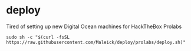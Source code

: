 # deploy
Tired of setting up new Digital Ocean machines for HackTheBox Prolabs

```
sudo sh -c "$(curl -fsSL https://raw.githubusercontent.com/Maleick/deploy/prolabs/deploy.sh)"
```
